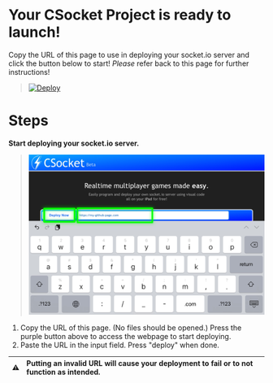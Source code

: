 # Your CSocket Project is ready to launch!
Copy the URL of this page to use in deploying your socket.io server and click the button below to start! *Please* refer back to this page for further instructions!

> [![Deploy](https://www.herokucdn.com/deploy/button.png)](https://rxcodes.github.io/CSocket-Docs/Compiler.html)

# Steps
**Start deploying your socket.io server.**
> ![image](https://raw.githubusercontent.com/RXCodes/CSocket-Application/main/content/72ABDFFA-7BBB-439F-BAD4-C939436709E5.png)
1. Copy the URL of this page. (No files should be opened.) Press the purple button above to access the webpage to start deploying.
2. Paste the URL in the input field. Press "deploy" when done.

:warning: | Putting an invalid URL will cause your deployment to fail or to not function as intended.
:---: | :---
